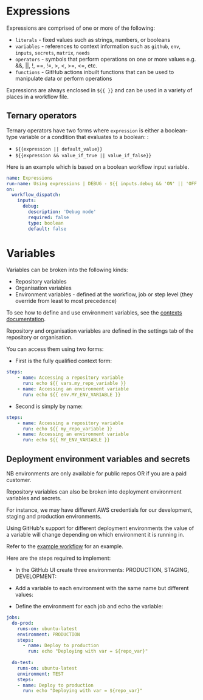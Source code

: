 # Expressions 

Expressions are comprised of one or more of the following:

- `literals` - fixed values such as strings, numbers, or booleans
- `variables` - references to context information such as `github`, `env`, `inputs`, `secrets`, `matrix`, `needs`
- `operators` - symbols that perform operations on one or more values e.g. &&, ||, !, ==, !=, >, <, >=, <=, etc.
- `functions` - GitHub actions inbuilt functions that can be used to manipulate data or perform operations

Expressions are always enclosed in `${{ }}` and can be used in a variety of places in a workflow file.

## Ternary operators

Ternary operators have two forms where `expression` is either a boolean-type variable or a condition that evaluates to a boolean:   :

- `${{expression || default_value}}`
- `${{expression && value_if_true || value_if_false}}`

Here is an example which is based on a boolean workflow input variable.

```yaml
name: Expressions
run-name: Using expressions | DEBUG - ${{ inputs.debug && 'ON' || 'OFF' }}
on:
  workflow_dispatch:
    inputs:
      debug:
        description: 'Debug mode'
        required: false
        type: boolean
        default: false
```

# Variables

Variables can be broken into the following kinds:

- Repository variables
- Organisation variables
- Environment variables - defined at the workflow, job or step level (they override from least to most precedence)

To see how to define and use environment variables, see the [contexts documentation](../6-contexts/contexts.md#environment-variables).

Repository and organisation variables are defined in the settings tab of the repository or organisation.

You can access them using two forms:

- First is the fully qualified context form:

```yaml
steps:
    - name: Accessing a repository variable
      run: echo ${{ vars.my_repo_variable }}
    - name: Accessing an environment variable
      run: echo ${{ env.MY_ENV_VARIABLE }}
```

- Second is simply by name:

```yaml
steps:
    - name: Accessing a repository variable
      run: echo ${{ my_repo_variable }}
    - name: Accessing an environment variable
      run: echo ${{ MY_ENV_VARIABLE }}
```

## Deployment environment variables and secrets

NB environments are only available for public repos OR if you are a paid customer.

Repository variables can also be broken into deployment environment variables and secrets. 

For instance, we may have different AWS credentials for our development, staging and production environments.

Using GitHub's support for different deployment environments the value of a variable will change depending on which environment it is running in.

Refer to the [example workflow](../.github/workflows/08-variables-deployment-environments.yaml) for an example.

Here are the steps required to implement:

- In the GitHub UI create three environments: PRODUCTION, STAGING, DEVELOPMENT:

- Add a variable to each environment with the same name but different values:

- Define the environment for each job and echo the variable:


```yaml
jobs:
  do-prod:
    runs-on: ubuntu-latest
    environment: PRODUCTION
    steps:
      - name: Deploy to production
        run: echo "Deploying with var = ${repo_var}"
        
  do-test:
    runs-on: ubuntu-latest
    environment: TEST
    steps:
    - name: Deploy to production
      run: echo "Deploying with var = ${repo_var}"
```